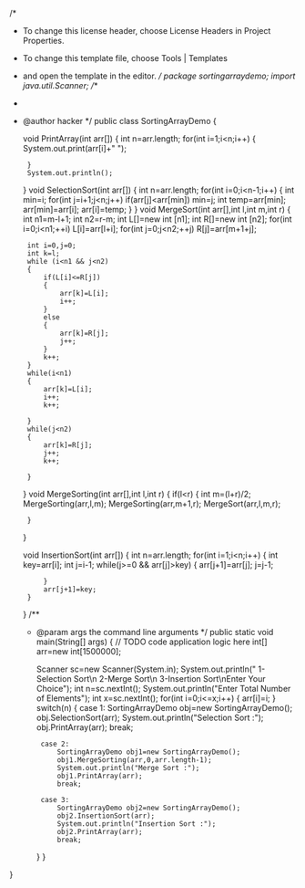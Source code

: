 /*
 * To change this license header, choose License Headers in Project Properties.
 * To change this template file, choose Tools | Templates
 * and open the template in the editor.
 */
package sortingarraydemo;
import java.util.Scanner;
/**
 *
 * @author hacker
 */
public class SortingArrayDemo {

    void PrintArray(int arr[])
    {
        int n=arr.length;
        for(int i=1;i<n;i++)
        {
            System.out.print(arr[i]+"  ");
            
        }
        System.out.println();
    }
    void SelectionSort(int arr[])
    {
        int n=arr.length;
        for(int i=0;i<n-1;i++)
        {
            int min=i;
            for(int j=i+1;j<n;j++)
                if(arr[j]<arr[min])
                    min=j;
            int temp=arr[min];
            arr[min]=arr[i];
            arr[i]=temp;
        }
    }
    void MergeSort(int arr[],int l,int m,int r)
    {
        int n1=m-l+1;
        int n2=r-m;
        int L[]=new int [n1];
        int R[]=new int [n2];
        for(int i=0;i<n1;++i)
            L[i]=arr[l+i];
        for(int j=0;j<n2;++j)
            R[j]=arr[m+1+j];
        
        int i=0,j=0;
        int k=l;
        while (i<n1 && j<n2)
        {
            if(L[i]<=R[j])
            {
                arr[k]=L[i];
                i++;
            }
            else
            {
                arr[k]=R[j];
                j++;
            }
            k++;
        }
        while(i<n1)
        {
            arr[k]=L[i];
            i++;
            k++;
            
        }
        while(j<n2)
        {
            arr[k]=R[j];
            j++;
            k++;
          
        }
    }
    void MergeSorting(int arr[],int l,int r)
    {
        if(l<r)
        {
            int m=(l+r)/2;
            MergeSorting(arr,l,m);
            MergeSorting(arr,m+1,r);
            MergeSort(arr,l,m,r);
                    
        }
    }
    
    void InsertionSort(int arr[])
    {
        int n=arr.length;
        for(int i=1;i<n;i++)
        {
            int key=arr[i];
            int j=i-1;
            while(j>=0 && arr[j]>key)
            {
                arr[j+1]=arr[j];
                j=j-1;
                
            }
            arr[j+1]=key;
        }
    }
    /**
     * @param args the command line arguments
     */
    public static void main(String[] args) {
        // TODO code application logic here
        int[] arr=new int[1500000];
        
        
        Scanner sc=new Scanner(System.in);
        System.out.println(" 1-Selection Sort\n 2-Merge Sort\n 3-Insertion Sort\nEnter Your Choice");
        int n=sc.nextInt();
        System.out.println("Enter Total Number of Elements");
        int x=sc.nextInt();
        for(int i=0;i<=x;i++)
            {
                arr[i]=i;
            }
        switch(n)
        {
            case 1:
                SortingArrayDemo obj=new SortingArrayDemo();
                obj.SelectionSort(arr);
                System.out.println("Selection Sort :");
                obj.PrintArray(arr);
                break;
                
            case 2:
                SortingArrayDemo obj1=new SortingArrayDemo();
                obj1.MergeSorting(arr,0,arr.length-1);
                System.out.println("Merge Sort :");
                obj1.PrintArray(arr);
                break;
            
            case 3:
                SortingArrayDemo obj2=new SortingArrayDemo();
                obj2.InsertionSort(arr);
                System.out.println("Insertion Sort :");
                obj2.PrintArray(arr);
                break;
        }
    }
    
}

